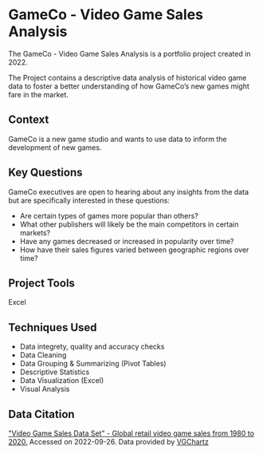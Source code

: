 # GameCo - Video Game Sales Analysis

The GameCo - Video Game Sales Analysis is a portfolio project created in 2022. 

The Project contains a descriptive data analysis of historical video game data to foster a better understanding of how GameCo’s new games might fare in the market.

## Context
GameCo is a new game studio and wants to use data to inform the development of new games. 

## Key Questions
GameCo executives are open to hearing about any insights from the data but are specifically interested in these questions:

- Are certain types of games more popular than others?
- What other publishers will likely be the main competitors in certain markets?
- Have any games decreased or increased in popularity over time?
- How have their sales figures varied between geographic regions over time?

## Project Tools
Excel

## Techniques Used
- Data integrety, quality and accuracy checks
- Data Cleaning
- Data Grouping & Summarizing (Pivot Tables)
- Descriptive Statistics
- Data Visualization (Excel)
- Visual Analysis

## Data Citation
["Video Game Sales Data Set" - Global retail video game sales from 1980 to 2020.](https://images.careerfoundry.com/public/courses/intro-to-data/E1/vgsales.xlsx)
Accessed on 2022-09-26.
Data provided by [VGChartz](http://vgchartz.com/methodology.php)

